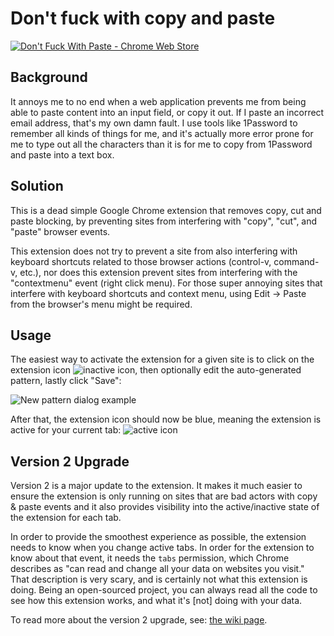 # Don't fuck with copy and paste

[![Don't Fuck With Paste - Chrome Web Store](https://developer.chrome.com/webstore/images/ChromeWebStore_Badge_v2_206x58.png)](https://chrome.google.com/webstore/detail/dont-fuck-with-paste/nkgllhigpcljnhoakjkgaieabnkmgdkb)

## Background

It annoys me to no end when a web application prevents me from being able to
paste content into an input field, or copy it out.  If I paste an incorrect
email address, that's my own damn fault.  I use tools like 1Password to
remember all kinds of things for me, and it's actually more error prone for me
to type out all the characters than it is for me to copy from 1Password and
paste into a text box.

## Solution

This is a dead simple Google Chrome extension that removes copy, cut and paste
blocking, by preventing sites from interfering with "copy", "cut", and "paste"
browser events.

This extension does not try to prevent a site from also interfering with
keyboard shortcuts related to those browser actions (control-v, command-v,
etc.), nor does this extension prevent sites from interfering with the
"contextmenu" event (right click menu). For those super annoying sites that
interfere with keyboard shortcuts and context menu, using Edit -> Paste from
the browser's menu might be required.

## Usage

The easiest way to activate the extension for a given site is to click on the
extension icon ![inactive
icon](https://raw.githubusercontent.com/jswanner/DontFuckWithPaste/09339b4f43d5bac9ddbdeea75051c6d9c017951f/clipboard-inactive-32.png),
then optionally edit the auto-generated pattern, lastly click "Save":

![New pattern dialog
example](https://raw.githubusercontent.com/jswanner/DontFuckWithPaste/73e5d11eba02213ae28ac0ced28f54a1d1af6a09/dialog-example.png)

After that, the extension icon should now be blue, meaning the extension is
active for your current tab: ![active
icon](https://raw.githubusercontent.com/jswanner/DontFuckWithPaste/73e5d11eba02213ae28ac0ced28f54a1d1af6a09/clipboard-active-32.png)

## Version 2 Upgrade

Version 2 is a major update to the extension. It makes it much easier to ensure
the extension is only running on sites that are bad actors with copy & paste
events and it also provides visibility into the active/inactive state of the
extension for each tab.

In order to provide the smoothest experience as possible, the extension needs
to know when you change active tabs. In order for the extension to know about
that event, it needs the `tabs` permission, which Chrome describes as "can read
and change all your data on websites you visit." That description is very
scary, and is certainly not what this extension is doing. Being an open-sourced
project, you can always read all the code to see how this extension works, and
what it's [not] doing with your data.

To read more about the version 2 upgrade, see: [the wiki
page](https://github.com/jswanner/DontFuckWithPaste/wiki/Version-2.0).
